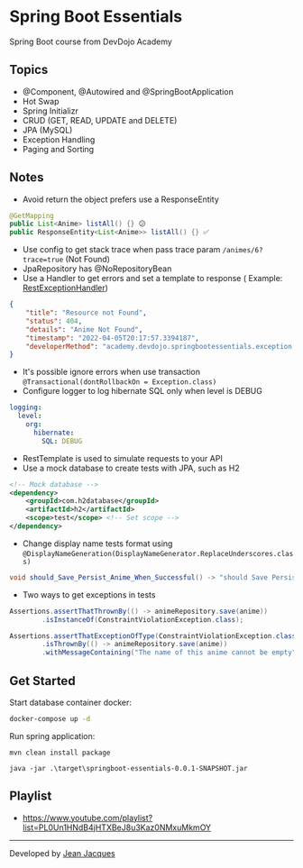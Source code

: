 # Spring Boot Essentials

Spring Boot course from DevDojo Academy

## Topics

- @Component, @Autowired and @SpringBootApplication
- Hot Swap
- Spring Initializr
- CRUD (GET, READ, UPDATE and DELETE)
- JPA (MySQL)
- Exception Handling
- Paging and Sorting

## Notes

- Avoid return the object prefers use a ResponseEntity

``` java
@GetMapping
public List<Anime> listAll() {} 😕
public ResponseEntity<List<Anime>> listAll() {} ✅
```

- Use config to get stack trace when pass trace param
  ```/animes/6?trace=true``` (Not Found)
- JpaRepository has @NoRepositoryBean
- Use a Handler to get errors and set a template to response (
  Example: [RestExceptionHandler](./src/main/java/academy/devdojo/springbootessentials/handler/RestExceptionHandler.java))

``` json
{
    "title": "Resource not Found",
    "status": 404,
    "details": "Anime Not Found",
    "timestamp": "2022-04-05T20:17:57.3394187",
    "developerMethod": "academy.devdojo.springbootessentials.exception.ResourceNotFoundException"
}
```

- It's possible ignore errors when use transaction ``@Transactional(dontRollbackOn = Exception.class)``
- Configure logger to log hibernate SQL only when level is DEBUG

``` yml
logging:
  level:
    org:
      hibernate:
        SQL: DEBUG
```

- RestTemplate is used to simulate requests to your API
- Use a mock database to create tests with JPA, such as H2

``` xml
<!-- Mock database -->
<dependency>
    <groupId>com.h2database</groupId>
    <artifactId>h2</artifactId>
    <scope>test</scope> <!-- Set scope -->
</dependency>
```

- Change display name tests format using ```@DisplayNameGeneration(DisplayNameGenerator.ReplaceUnderscores.class)```

``` java
void should_Save_Persist_Anime_When_Successful() -> "should Save Persist Anime When Successful"
```
- Two ways to get exceptions in tests

``` java
Assertions.assertThatThrownBy(() -> animeRepository.save(anime))
        .isInstanceOf(ConstraintViolationException.class);

Assertions.assertThatExceptionOfType(ConstraintViolationException.class)
        .isThrownBy(() -> animeRepository.save(anime))
        .withMessageContaining("The name of this anime cannot be empty");
```

## Get Started

Start database container docker:

``` bash
docker-compose up -d
```

Run spring application:

```
mvn clean install package

java -jar .\target\springboot-essentials-0.0.1-SNAPSHOT.jar
```

## Playlist

- https://www.youtube.com/playlist?list=PL0Un1HNdB4jHTXBeJ8u3Kaz0NMxuMkmOY

---
Developed by [Jean Jacques](https://github.com/jjeanjacques10)